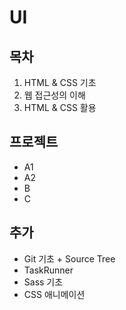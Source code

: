 # UI
## 목차
1. HTML & CSS 기초
2. 웹 접근성의 이해
3. HTML & CSS 활용

## 프로젝트
- A1
- A2
- B
- C

## 추가
- Git 기초 + Source Tree
- TaskRunner
- Sass 기초
- CSS 애니메이션
